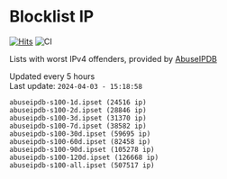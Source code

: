 # Blocklist IP

[![Hits](https://hits.seeyoufarm.com/api/count/incr/badge.svg?url=https%3A%2F%2Fgithub.com%2Fborestad%2Fblocklist-ip%2F&count_bg=%2379C83D&title_bg=%23555555&icon=&icon_color=%23E7E7E7&title=hits&edge_flat=false)](https://hits.seeyoufarm.com)  ![CI](https://img.shields.io/github/workflow/status/borestad/blocklist-ip/CI?style=flat-square)

Lists with worst IPv4 offenders, provided by [AbuseIPDB](https://www.abuseipdb.com/)

<!-- FOOTER-PLACEHOLDER -->
Updated every 5 hours<br>
Last update: `2024-04-03 - 15:18:58`
```
abuseipdb-s100-1d.ipset (24516 ip)
abuseipdb-s100-2d.ipset (28846 ip)
abuseipdb-s100-3d.ipset (31370 ip)
abuseipdb-s100-7d.ipset (38582 ip)
abuseipdb-s100-30d.ipset (59695 ip)
abuseipdb-s100-60d.ipset (82458 ip)
abuseipdb-s100-90d.ipset (105278 ip)
abuseipdb-s100-120d.ipset (126668 ip)
abuseipdb-s100-all.ipset (507517 ip)
```
